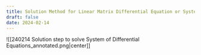 ```yaml
---
title: Solution Method for Linear Matrix Differential Equation or System of Differential Equations
draft: false
date: 2024-02-14
---
```


![[240214 Solution step to solve System of Differential Equations_annotated.png|center]]



